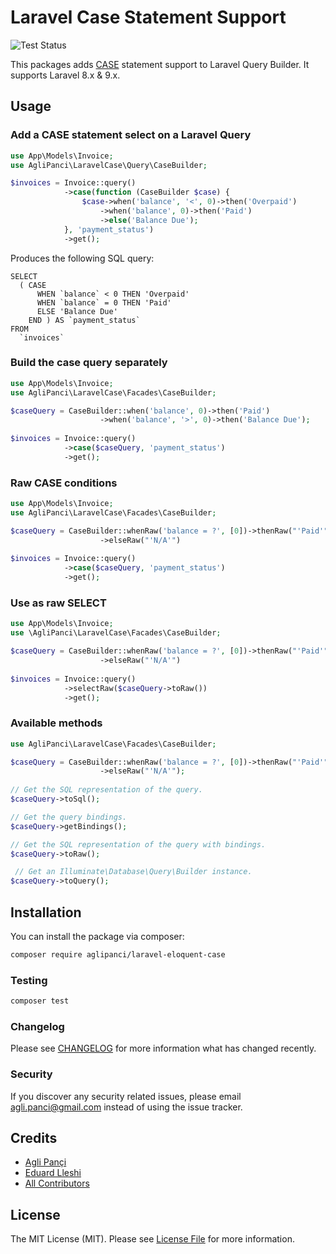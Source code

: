 # Laravel Case Statement Support
![Test Status](https://img.shields.io/github/workflow/status/aglipanci/laravel-eloquent-case/run-tests?label=tests)

This packages adds [CASE](https://dev.mysql.com/doc/refman/5.7/en/flow-control-functions.html#operator_case) statement support to Laravel Query Builder. It supports Laravel 8.x & 9.x.

## Usage

### Add a CASE statement select on a Laravel Query

```php
use App\Models\Invoice;
use AgliPanci\LaravelCase\Query\CaseBuilder;

$invoices = Invoice::query()
            ->case(function (CaseBuilder $case) {
                $case->when('balance', '<', 0)->then('Overpaid')
                    ->when('balance', 0)->then('Paid')
                    ->else('Balance Due');
            }, 'payment_status')
            ->get();
```

Produces the following SQL query:

```mysql
SELECT
  ( CASE
      WHEN `balance` < 0 THEN 'Overpaid'
      WHEN `balance` = 0 THEN 'Paid'
      ELSE 'Balance Due'
    END ) AS `payment_status`
FROM
  `invoices`
```

### Build the case query separately

```php
use App\Models\Invoice;
use AgliPanci\LaravelCase\Facades\CaseBuilder;

$caseQuery = CaseBuilder::when('balance', 0)->then('Paid')
                    ->when('balance', '>', 0)->then('Balance Due');
                    
$invoices = Invoice::query()
            ->case($caseQuery, 'payment_status')
            ->get();
```

### Raw CASE conditions

```php
use App\Models\Invoice;
use AgliPanci\LaravelCase\Facades\CaseBuilder;

$caseQuery = CaseBuilder::whenRaw('balance = ?', [0])->thenRaw("'Paid'")
                    ->elseRaw("'N/A'")
                    
$invoices = Invoice::query()
            ->case($caseQuery, 'payment_status')
            ->get();
```

### Use as raw SELECT

```php
use App\Models\Invoice;
use \AgliPanci\LaravelCase\Facades\CaseBuilder;

$caseQuery = CaseBuilder::whenRaw('balance = ?', [0])->thenRaw("'Paid'")
                    ->elseRaw("'N/A'")
                    
$invoices = Invoice::query()
            ->selectRaw($caseQuery->toRaw())
            ->get();
```

### Available methods

```php
use AgliPanci\LaravelCase\Facades\CaseBuilder;

$caseQuery = CaseBuilder::whenRaw('balance = ?', [0])->thenRaw("'Paid'")
                    ->elseRaw("'N/A'");
                    
// Get the SQL representation of the query.                    
$caseQuery->toSql(); 

// Get the query bindings.
$caseQuery->getBindings(); 

// Get the SQL representation of the query with bindings.
$caseQuery->toRaw(); 

 // Get an Illuminate\Database\Query\Builder instance.
$caseQuery->toQuery();
```

## Installation

You can install the package via composer:

```bash
composer require aglipanci/laravel-eloquent-case
```

### Testing

```bash
composer test
```

### Changelog

Please see [CHANGELOG](CHANGELOG.md) for more information what has changed recently.

### Security

If you discover any security related issues, please email agli.panci@gmail.com instead of using the issue tracker.

## Credits

- [Agli Pançi](https://github.com/aglipanci)
- [Eduard Lleshi](https://github.com/eduardlleshi)
- [All Contributors](https://github.com/aglipanci/laravel-case/graphs/contributors)

## License

The MIT License (MIT). Please see [License File](LICENSE.md) for more information.

